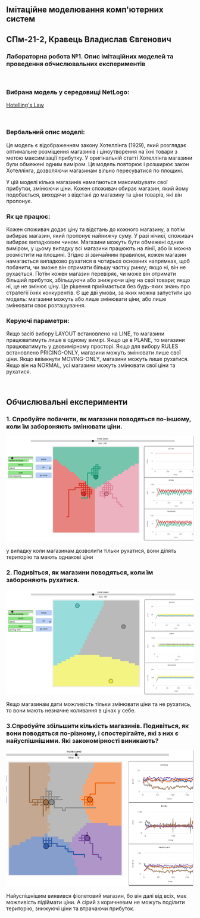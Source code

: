 ## Імітаційне моделювання комп'ютерних систем
## СПм-21-2, **Кравець Владислав Євгенович**
### Лабораторна робота №**1**. Опис імітаційних моделей та проведення обчислювальних експериментів

<br>

### Вибрана модель у середовищі NetLogo:
[Hotelling's Law](http://www.netlogoweb.org/launch#http://www.netlogoweb.org/assets/modelslib/Sample%20Models/Social%20Science/Economics/Hotelling's%20Law.nlogo)

<br>

### Вербальний опис моделі:
Ця модель є відображенням закону Хотеллінга (1929), який розглядає оптимальне розміщення магазинів і ціноутворення на їхні товари з метою максимізації прибутку. У оригінальній статті Хотеллінга магазини були обмежені одним виміром. Ця модель повторює і розширює закон Хотеллінга, дозволяючи магазинам вільно пересуватися по площині.

У цій моделі кілька магазинів намагаються максимізувати свої прибутки, змінюючи ціни. Кожен споживач обирає магазин, який йому подобається, виходячи з відстані до магазину та ціни товарів, які він пропонує.

### Як це працює:
Кожен споживач додає ціну та відстань до кожного магазину, а потім вибирає магазин, який пропонує найнижчу суму. У разі нічиєї, споживач вибирає випадковим чином. Магазини можуть бути обмежені одним виміром, у цьому випадку всі магазини працюють на лінії, або їх можна розмістити на площині. Згідно зі звичайним правилом, кожен магазин намагається випадково рухатися в чотирьох основних напрямках, щоб побачити, чи зможе він отримати більшу частку ринку; якщо ні, він не рухається. Потім кожен магазин перевіряє, чи може він отримати більший прибуток, збільшуючи або знижуючи ціну на свої товари; якщо ні, це не змінює ціну. Це рішення приймається без будь-яких знань про стратегії їхніх конкурентів. Є ще дві умови, за яких можна запустити цю модель: магазини можуть або лише змінювати ціни, або лише змінювати своє розташування.

### Керуючі параметри:
Якщо засіб вибору LAYOUT встановлено на LINE, то магазини працюватимуть лише в одному вимірі. Якщо це в PLANE, то магазини працюватимуть у двовимірному просторі.
Якщо для вибору RULES встановлено PRICING-ONLY, магазини можуть змінювати лише свої ціни. Якщо ввімкнути MOVING-ONLY, магазини можуть лише рухатися. Якщо він на NORMAL, усі магазини можуть змінювати свої ціни та рухатися.

<br>

## Обчислювальні експерименти

### 1. Спробуйте побачити, як магазини поводяться по-іншому, коли їм забороняють змінювати ціни.

![скрін1](lb2_1.png)

у випадку коли магазинам дозволити тільки рухатися, вони ділять територію та мають однакові ціни

### 2. Подивіться, як магазини поводяться, коли їм забороняють рухатися.

![скрін2](lb2_2.png)

Якщо магазинам дати можливість тільки змінювати ціни та не рухатись, то вони мають незначне коливання в цінах у себе.

### 3.Спробуйте збільшити кількість магазинів. Подивіться, як вони поводяться по-різному, і спостерігайте, які з них є найуспішнішими. Які закономірності виникають?

![скрін3](lb2_3.png)

Найуспішнішим виявився фіолетовий магазин, бо він далі від всіх, має можливість підіймати ціни. А сірий з коричневим не можуть поділити територію, знижуючі ціни та втрачаючи прибуток.


